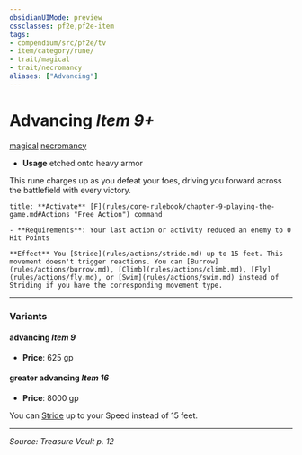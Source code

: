 ```yaml
---
obsidianUIMode: preview
cssclasses: pf2e,pf2e-item
tags:
- compendium/src/pf2e/tv
- item/category/rune/
- trait/magical
- trait/necromancy
aliases: ["Advancing"]
---
```

# Advancing *Item 9+*  
[magical](rules/traits/magical.md "Magical Item Trait")  [necromancy](rules/traits/necromancy.md "Necromancy School Trait")  

- **Usage** etched onto heavy armor

This rune charges up as you defeat your foes, driving you forward across the battlefield with every victory.

```ad-embed-ability
title: **Activate** [F](rules/core-rulebook/chapter-9-playing-the-game.md#Actions "Free Action") command

- **Requirements**: Your last action or activity reduced an enemy to 0 Hit Points

**Effect** You [Stride](rules/actions/stride.md) up to 15 feet. This movement doesn't trigger reactions. You can [Burrow](rules/actions/burrow.md), [Climb](rules/actions/climb.md), [Fly](rules/actions/fly.md), or [Swim](rules/actions/swim.md) instead of Striding if you have the corresponding movement type.
```

---

### Variants

#### advancing *Item 9*

- **Price**: 625 gp

#### greater advancing *Item 16*

- **Price**: 8000 gp

You can [Stride](rules/actions/stride.md) up to your Speed instead of 15 feet.

---
*Source: Treasure Vault p. 12*